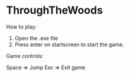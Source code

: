 # ThroughTheWoods

How to play:
1. Open the .exe file
2. Press enter on startscreen to start the game.

Game controls:

Space => Jump
Esc => Exit game
